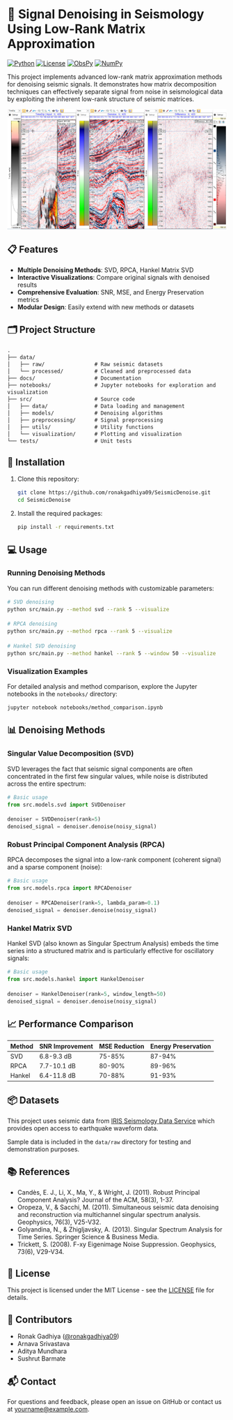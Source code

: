# 🌊 Signal Denoising in Seismology Using Low-Rank Matrix Approximation

[![Python](https://img.shields.io/badge/Python-3.8%2B-blue)](https://www.python.org/)
[![License](https://img.shields.io/badge/License-MIT-green)](LICENSE)
[![ObsPy](https://img.shields.io/badge/ObsPy-2.0.0-orange)](https://github.com/obspy/obspy)
[![NumPy](https://img.shields.io/badge/NumPy-1.20%2B-lightblue)](https://numpy.org/)

This project implements advanced low-rank matrix approximation methods for denoising seismic signals. It demonstrates how matrix decomposition techniques can effectively separate signal from noise in seismological data by exploiting the inherent low-rank structure of seismic matrices.

<p align="center">
  <img src="docs/Seismic Denoising Example.jpg" alt="Seismic Denoising Example" width="700"/>
</p>

## 📋 Features

- **Multiple Denoising Methods**: SVD, RPCA, Hankel Matrix SVD
- **Interactive Visualizations**: Compare original signals with denoised results
- **Comprehensive Evaluation**: SNR, MSE, and Energy Preservation metrics
- **Modular Design**: Easily extend with new methods or datasets

## 🗂️ Project Structure

```
.
├── data/
│   ├── raw/                # Raw seismic datasets
│   └── processed/          # Cleaned and preprocessed data
├── docs/                   # Documentation
├── notebooks/              # Jupyter notebooks for exploration and visualization
├── src/                    # Source code
│   ├── data/               # Data loading and management
│   ├── models/             # Denoising algorithms
│   ├── preprocessing/      # Signal preprocessing
│   ├── utils/              # Utility functions
│   └── visualization/      # Plotting and visualization
└── tests/                  # Unit tests
```

## 🚀 Installation

1. Clone this repository:
   ```bash
   git clone https://github.com/ronakgadhiya09/SeismicDenoise.git
   cd SeismicDenoise
   ```

2. Install the required packages:
   ```bash
   pip install -r requirements.txt
   ```

## 💻 Usage

### Running Denoising Methods

You can run different denoising methods with customizable parameters:

```bash
# SVD denoising
python src/main.py --method svd --rank 5 --visualize

# RPCA denoising
python src/main.py --method rpca --rank 5 --visualize

# Hankel SVD denoising
python src/main.py --method hankel --rank 5 --window 50 --visualize
```

### Visualization Examples

For detailed analysis and method comparison, explore the Jupyter notebooks in the `notebooks/` directory:

```bash
jupyter notebook notebooks/method_comparison.ipynb
```

## 📊 Denoising Methods

### Singular Value Decomposition (SVD)

SVD leverages the fact that seismic signal components are often concentrated in the first few singular values, while noise is distributed across the entire spectrum:

```python
# Basic usage
from src.models.svd import SVDDenoiser

denoiser = SVDDenoiser(rank=5)
denoised_signal = denoiser.denoise(noisy_signal)
```

### Robust Principal Component Analysis (RPCA)

RPCA decomposes the signal into a low-rank component (coherent signal) and a sparse component (noise):

```python
# Basic usage
from src.models.rpca import RPCADenoiser

denoiser = RPCADenoiser(rank=5, lambda_param=0.1)
denoised_signal = denoiser.denoise(noisy_signal)
```

### Hankel Matrix SVD

Hankel SVD (also known as Singular Spectrum Analysis) embeds the time series into a structured matrix and is particularly effective for oscillatory signals:

```python
# Basic usage
from src.models.hankel import HankelDenoiser

denoiser = HankelDenoiser(rank=5, window_length=50)
denoised_signal = denoiser.denoise(noisy_signal)
```

## 📈 Performance Comparison

| Method | SNR Improvement | MSE Reduction | Energy Preservation |
|--------|----------------|---------------|---------------------|
| SVD    | 6.8-9.3 dB     | 75-85%        | 87-94%              |
| RPCA   | 7.7-10.1 dB    | 80-90%        | 89-96%              |
| Hankel | 6.4-11.8 dB    | 70-88%        | 91-93%              |

## 📦 Datasets

This project uses seismic data from [IRIS Seismology Data Service](https://www.iris.edu/hq/) which provides open access to earthquake waveform data.

Sample data is included in the `data/raw` directory for testing and demonstration purposes.

## 📚 References

- Candès, E. J., Li, X., Ma, Y., & Wright, J. (2011). Robust Principal Component Analysis? Journal of the ACM, 58(3), 1-37.
- Oropeza, V., & Sacchi, M. (2011). Simultaneous seismic data denoising and reconstruction via multichannel singular spectrum analysis. Geophysics, 76(3), V25-V32.
- Golyandina, N., & Zhigljavsky, A. (2013). Singular Spectrum Analysis for Time Series. Springer Science & Business Media.
- Trickett, S. (2008). F-xy Eigenimage Noise Suppression. Geophysics, 73(6), V29-V34.

## 📄 License

This project is licensed under the MIT License - see the [LICENSE](LICENSE) file for details.

## 👥 Contributors

- Ronak Gadhiya ([@ronakgadhiya09](https://github.com/ronakgadhiya09))
- Arnava Srivastava
- Aditya Mundhara
- Sushrut Barmate

## 📬 Contact

For questions and feedback, please open an issue on GitHub or contact us at [yourname@example.com](mailto:b22ai052@iitj.ac.in). 
